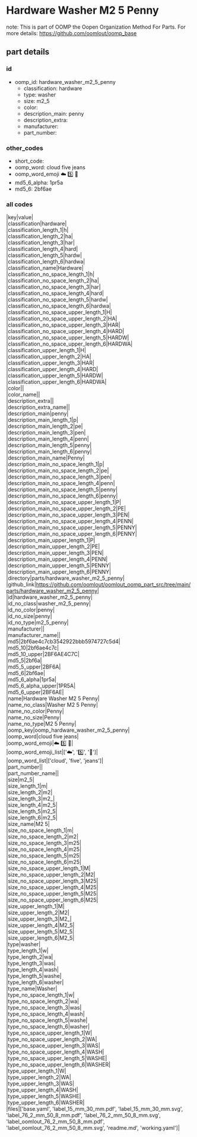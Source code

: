 # Hardware Washer M2 5 Penny  

note: This is part of OOMP the Oopen Organization Method For Parts. For more details: https://github.com/oomlout/oomp_base

##  part details





### id
* oomp_id: hardware_washer_m2_5_penny
  * classification: hardware
  * type: washer
  * size: m2_5
  * color: 
  * description_main: penny
  * description_extra: 
  * manufacturer: 
  * part_number: 

### other_codes
* short_code: 
* oomp_word: cloud five jeans
* oomp_word_emoji :cloud: :five: :jeans:
* md5_6_alpha: 1pr5a
* md5_6: 2bf6ae

### all codes 
|key|value|  
|classification|hardware|  
|classification_length_1|h|  
|classification_length_2|ha|  
|classification_length_3|har|  
|classification_length_4|hard|  
|classification_length_5|hardw|  
|classification_length_6|hardwa|  
|classification_name|Hardware|  
|classification_no_space_length_1|h|  
|classification_no_space_length_2|ha|  
|classification_no_space_length_3|har|  
|classification_no_space_length_4|hard|  
|classification_no_space_length_5|hardw|  
|classification_no_space_length_6|hardwa|  
|classification_no_space_upper_length_1|H|  
|classification_no_space_upper_length_2|HA|  
|classification_no_space_upper_length_3|HAR|  
|classification_no_space_upper_length_4|HARD|  
|classification_no_space_upper_length_5|HARDW|  
|classification_no_space_upper_length_6|HARDWA|  
|classification_upper_length_1|H|  
|classification_upper_length_2|HA|  
|classification_upper_length_3|HAR|  
|classification_upper_length_4|HARD|  
|classification_upper_length_5|HARDW|  
|classification_upper_length_6|HARDWA|  
|color||  
|color_name||  
|description_extra||  
|description_extra_name||  
|description_main|penny|  
|description_main_length_1|p|  
|description_main_length_2|pe|  
|description_main_length_3|pen|  
|description_main_length_4|penn|  
|description_main_length_5|penny|  
|description_main_length_6|penny|  
|description_main_name|Penny|  
|description_main_no_space_length_1|p|  
|description_main_no_space_length_2|pe|  
|description_main_no_space_length_3|pen|  
|description_main_no_space_length_4|penn|  
|description_main_no_space_length_5|penny|  
|description_main_no_space_length_6|penny|  
|description_main_no_space_upper_length_1|P|  
|description_main_no_space_upper_length_2|PE|  
|description_main_no_space_upper_length_3|PEN|  
|description_main_no_space_upper_length_4|PENN|  
|description_main_no_space_upper_length_5|PENNY|  
|description_main_no_space_upper_length_6|PENNY|  
|description_main_upper_length_1|P|  
|description_main_upper_length_2|PE|  
|description_main_upper_length_3|PEN|  
|description_main_upper_length_4|PENN|  
|description_main_upper_length_5|PENNY|  
|description_main_upper_length_6|PENNY|  
|directory|parts/hardware_washer_m2_5_penny|  
|github_link|https://github.com/oomlout/oomlout_oomp_part_src/tree/main/parts/hardware_washer_m2_5_penny|  
|id|hardware_washer_m2_5_penny|  
|id_no_class|washer_m2_5_penny|  
|id_no_color|penny|  
|id_no_size|penny|  
|id_no_type|m2_5_penny|  
|manufacturer||  
|manufacturer_name||  
|md5|2bf6ae4c7cb3542922bbb5974727c5d4|  
|md5_10|2bf6ae4c7c|  
|md5_10_upper|2BF6AE4C7C|  
|md5_5|2bf6a|  
|md5_5_upper|2BF6A|  
|md5_6|2bf6ae|  
|md5_6_alpha|1pr5a|  
|md5_6_alpha_upper|1PR5A|  
|md5_6_upper|2BF6AE|  
|name|Hardware Washer M2 5 Penny|  
|name_no_class|Washer M2 5 Penny|  
|name_no_color|Penny|  
|name_no_size|Penny|  
|name_no_type|M2 5 Penny|  
|oomp_key|oomp_hardware_washer_m2_5_penny|  
|oomp_word|cloud five jeans|  
|oomp_word_emoji|:cloud: :five: :jeans:|  
|oomp_word_emoji_list|[':cloud:', ':five:', ':jeans:']|  
|oomp_word_list|['cloud', 'five', 'jeans']|  
|part_number||  
|part_number_name||  
|size|m2_5|  
|size_length_1|m|  
|size_length_2|m2|  
|size_length_3|m2_|  
|size_length_4|m2_5|  
|size_length_5|m2_5|  
|size_length_6|m2_5|  
|size_name|M2 5|  
|size_no_space_length_1|m|  
|size_no_space_length_2|m2|  
|size_no_space_length_3|m25|  
|size_no_space_length_4|m25|  
|size_no_space_length_5|m25|  
|size_no_space_length_6|m25|  
|size_no_space_upper_length_1|M|  
|size_no_space_upper_length_2|M2|  
|size_no_space_upper_length_3|M25|  
|size_no_space_upper_length_4|M25|  
|size_no_space_upper_length_5|M25|  
|size_no_space_upper_length_6|M25|  
|size_upper_length_1|M|  
|size_upper_length_2|M2|  
|size_upper_length_3|M2_|  
|size_upper_length_4|M2_5|  
|size_upper_length_5|M2_5|  
|size_upper_length_6|M2_5|  
|type|washer|  
|type_length_1|w|  
|type_length_2|wa|  
|type_length_3|was|  
|type_length_4|wash|  
|type_length_5|washe|  
|type_length_6|washer|  
|type_name|Washer|  
|type_no_space_length_1|w|  
|type_no_space_length_2|wa|  
|type_no_space_length_3|was|  
|type_no_space_length_4|wash|  
|type_no_space_length_5|washe|  
|type_no_space_length_6|washer|  
|type_no_space_upper_length_1|W|  
|type_no_space_upper_length_2|WA|  
|type_no_space_upper_length_3|WAS|  
|type_no_space_upper_length_4|WASH|  
|type_no_space_upper_length_5|WASHE|  
|type_no_space_upper_length_6|WASHER|  
|type_upper_length_1|W|  
|type_upper_length_2|WA|  
|type_upper_length_3|WAS|  
|type_upper_length_4|WASH|  
|type_upper_length_5|WASHE|  
|type_upper_length_6|WASHER|  
|files|['base.yaml', 'label_15_mm_30_mm.pdf', 'label_15_mm_30_mm.svg', 'label_76_2_mm_50_8_mm.pdf', 'label_76_2_mm_50_8_mm.svg', 'label_oomlout_76_2_mm_50_8_mm.pdf', 'label_oomlout_76_2_mm_50_8_mm.svg', 'readme.md', 'working.yaml']|  
